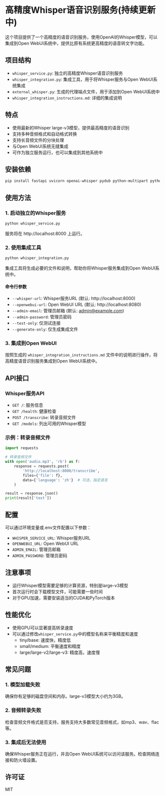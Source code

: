 # 高精度Whisper语音识别服务(持续更新中)

这个项目提供了一个高精度的语音识别服务，使用OpenAI的Whisper模型，可以集成到Open WebUI系统中，提供比原有系统更高精度的语音转文字功能。

## 项目结构

- `whisper_service.py`: 独立的高精度Whisper语音识别服务
- `whisper_integration.py`: 集成工具，用于将Whisper服务与Open WebUI系统集成
- `external_whisper.py`: 生成的代理端点文件，用于添加到Open WebUI系统中
- `whisper_integration_instructions.md`: 详细的集成说明

## 特点

- 使用最新的Whisper large-v3模型，提供最高精度的语音识别
- 支持多种音频格式和自动格式转换
- 支持长音频文件的分块处理
- 与Open WebUI系统无缝集成
- 可作为独立服务运行，也可以集成到其他系统中

## 安装依赖

```bash
pip install fastapi uvicorn openai-whisper pydub python-multipart python-dotenv requests
```

## 使用方法

### 1. 启动独立的Whisper服务

```bash
python whisper_service.py
```

服务将在 http://localhost:8000 上运行。

### 2. 使用集成工具

```bash
python whisper_integration.py
```

集成工具将生成必要的文件和说明，帮助你将Whisper服务集成到Open WebUI系统中。

#### 命令行参数

- `--whisper-url`: Whisper服务URL (默认: http://localhost:8000)
- `--openwebui-url`: Open WebUI URL (默认: http://localhost:8080)
- `--admin-email`: 管理员邮箱 (默认: admin@example.com)
- `--admin-password`: 管理员密码
- `--test-only`: 仅测试连接
- `--generate-only`: 仅生成集成文件

### 3. 集成到Open WebUI

按照生成的 `whisper_integration_instructions.md` 文件中的说明进行操作，将高精度语音识别服务集成到Open WebUI系统中。

## API接口

### Whisper服务API

- `GET /`: 服务信息
- `GET /health`: 健康检查
- `POST /transcribe`: 转录音频文件
- `GET /models`: 列出可用的Whisper模型

### 示例：转录音频文件

```python
import requests

# 转录音频文件
with open('audio.mp3', 'rb') as f:
    response = requests.post(
        'http://localhost:8000/transcribe',
        files={'file': f},
        data={'language': 'zh'}  # 可选，指定语言
    )

result = response.json()
print(result['text'])
```

## 配置

可以通过环境变量或.env文件配置以下参数：

- `WHISPER_SERVICE_URL`: Whisper服务URL
- `OPENWEBUI_URL`: Open WebUI URL
- `ADMIN_EMAIL`: 管理员邮箱
- `ADMIN_PASSWORD`: 管理员密码

## 注意事项

- 运行Whisper模型需要足够的计算资源，特别是large-v3模型
- 首次运行时会下载模型文件，可能需要一些时间
- 对于GPU加速，需要安装适当的CUDA和PyTorch版本

## 性能优化

- 使用GPU可以显著提高转录速度
- 可以通过修改`whisper_service.py`中的模型名称来平衡精度和速度
  - tiny/base: 速度快，精度低
  - small/medium: 平衡速度和精度
  - large/large-v2/large-v3: 精度高，速度慢

## 常见问题

### 1. 模型加载失败

确保你有足够的磁盘空间和内存。large-v3模型大小约为3GB。

### 2. 音频转录失败

检查音频文件格式是否支持，服务支持大多数常见音频格式，如mp3、wav、flac等。

### 3. 集成后无法使用

确保Whisper服务正在运行，并且Open WebUI系统可以访问该服务。检查网络连接和防火墙设置。

## 许可证

MIT 
